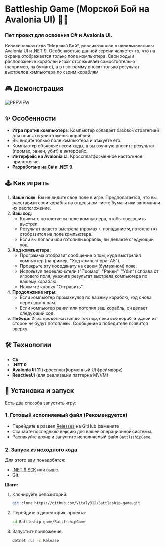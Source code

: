 # Battleship Game (Морской Бой на Avalonia UI) 🚢💥

### Пет проект для освоения C# и Avalonia UI.
Классическая игра "Морской Бой", реализованная с использованием Avalonia UI и .NET 9.
Особенностью данной версии является то, что на экране отображается только поле компьютера. Свои ходы и расположение
кораблей игрок отслеживает самостоятельно (например, на бумаге), а в программу вносит только результат выстрелов
компьютера по своим кораблям.

## 🎮 Демонстрация
![PREVIEW](https://ibb.co/KpmpSYzs)

## ✨ Особенности

* **Игра против компьютера**: Компьютер обладает базовой стратегией для поиска и уничтожения кораблей.
* Вы видите только поле компьютера и атакуете его.
* Компьютер объявляет свои ходы, а вы вручную вносите результат (промах, ранен, убит) в интерфейс.
* **Интерфейс на Avalonia UI**: Кроссплатформенное настольное приложение.
* **Разработано на C# и .NET 9**.

## 🕹️ Как играть

1. **Ваше поле**: Вы не видите свое поле в игре. Предполагается, что вы расставили свои корабли на отдельном листе
   бумаги или запомнили их расположение.
2. **Ваш ход**:
    * Кликните по клетке на поле компьютера, чтобы совершить выстрел.
    * Результат вашего выстрела (промах `•`, попадание `❌`, потоплен `✖`) отобразится на поле компьютера.
    * Если вы попали или потопили корабль, вы делаете следующий ход.
3. **Ход компьютера**:
    * Программа отобразит сообщение о том, куда выстрелил компьютер (например, "Ход компьютера: А5").
    * Проверьте эту координату на своем (бумажном) поле.
    * Используя переключатели ("Промах", "Ранен", "Убит") справа от игрового поля, укажите результат выстрела компьютера
      по вашему кораблю.
    * Нажмите кнопку "Отправить".
4. **Продолжение игры**:
    * Если компьютер промахнулся по вашему кораблю, ход снова переходит к вам.
    * Если компьютер ранил или потопил ваш корабль, он делает следующий ход.
5. **Победа**: Игра продолжается до тех пор, пока все корабли одной из сторон не будут потоплены. Сообщение о победителе
   появится вверху.

## 🛠️ Технологии

* **C#**
* **.NET 9**
* **Avalonia UI 11** (кроссплатформенный UI фреймворк)
* **ReactiveUI** (для реализации паттерна MVVM)

## 🚀 Установка и запуск

Есть два способа запустить игру:

### 1. Готовый исполняемый файл (Рекомендуется)

* Перейдите в раздел [Releases](https://github.com/Vitaly312/Battleship-game/releases) на GitHub (замените
* Скачайте последнюю версию для вашей операционной системы.
* Распакуйте архив и запустите исполняемый файл `BattleshipGame`.

### 2. Запуск из исходного кода

Для этого вам понадобятся:

* [.NET 9 SDK](https://dotnet.microsoft.com/download/dotnet/9.0) или выше.
* Git.

**Шаги:**

1. Клонируйте репозиторий:
   ```bash
   git clone https://github.com/Vitaly312/Battleship-game.git
   ```
2. Перейдите в директорию проекта:
   ```bash
   cd Battleship-game/BattleshipGame 
   ```
3. Запустите приложение:
   ```bash
   dotnet run -c Release
   ```
